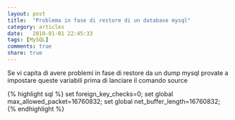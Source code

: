 ```yaml
---
layout: post
title:  "Problema in fase di restore di un database mysql"
category: articles
date:   2010-01-01 22:45:33
tags: [MySQL]
comments: true
share: true
---
```


Se vi capita di avere problemi in fase di restore da un dump mysql provate a impostare queste variabili prima di lanciare il comando source

{% highlight sql %}
set foreign_key_checks=0;
set global max_allowed_packet=16760832;
set global net_buffer_length=16760832;
{% endhighlight %}

